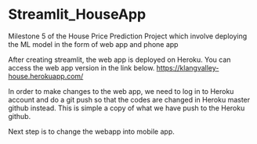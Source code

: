# Streamlit_HouseApp
Milestone 5 of the House Price Prediction Project which involve deploying the ML model in the form of web app and phone app

After creating streamlit, the web app is deployed on Heroku. You can access the web app version in the link below.
https://klangvalley-house.herokuapp.com/

In order to make changes to the web app, we need to log in to Heroku account and do a git push so that the codes are changed in Heroku master github instead. This is simple a copy of what we have push to the Heroku github.

Next step is to change the webapp into mobile app.

